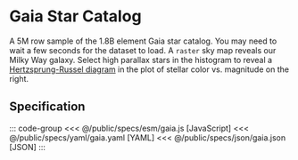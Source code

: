 <script setup>
  import { reset } from '@uwdata/vgplot';
  reset();
</script>

# Gaia Star Catalog

A 5M row sample of the 1.8B element Gaia star catalog. You may need to wait a few seconds for the dataset to load. A `raster` sky map reveals our Milky Way galaxy. Select high parallax stars in the histogram to reveal a [Hertzsprung-Russel diagram](https://en.wikipedia.org/wiki/Hertzsprung%E2%80%93Russell_diagram) in the plot of stellar color vs. magnitude on the right.

<Example spec="/specs/yaml/gaia.yaml" />

## Specification

::: code-group
<<< @/public/specs/esm/gaia.js [JavaScript]
<<< @/public/specs/yaml/gaia.yaml [YAML]
<<< @/public/specs/json/gaia.json [JSON]
:::
